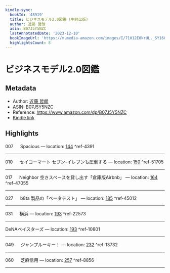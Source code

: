 ```yaml
---
kindle-sync:
  bookId: '48919'
  title: ビジネスモデル2.0図鑑 (中経出版)
  author: 近藤 哲朗
  asin: B07J5Y5NZC
  lastAnnotatedDate: '2023-12-10'
  bookImageUrl: 'https://m.media-amazon.com/images/I/71H12E0krUL._SY160.jpg'
  highlightsCount: 8
---
```

# ビジネスモデル2.0図鑑
## Metadata
* Author: [近藤 哲朗](https://www.amazon.comundefined)
* ASIN: B07J5Y5NZC
* Reference: https://www.amazon.com/dp/B07J5Y5NZC
* [Kindle link](kindle://book?action=open&asin=B07J5Y5NZC)

## Highlights
007 　 Spacious — location: [144](kindle://book?action=open&asin=B07J5Y5NZC&location=144) ^ref-4391

---
010 　 セイコーマート セブン-イレブンも圧倒する — location: [150](kindle://book?action=open&asin=B07J5Y5NZC&location=150) ^ref-51705

---
017 　 Neighbor 空きスペースを貸し出す「倉庫版Airbnb」 — location: [164](kindle://book?action=open&asin=B07J5Y5NZC&location=164) ^ref-47055

---
027 　 b8ta 製品の「ベータテスト」 — location: [185](kindle://book?action=open&asin=B07J5Y5NZC&location=185) ^ref-45012

---
031 　 横浜 — location: [193](kindle://book?action=open&asin=B07J5Y5NZC&location=193) ^ref-22573

---
DeNAベイスターズ — location: [193](kindle://book?action=open&asin=B07J5Y5NZC&location=193) ^ref-10801

---
049 　 ジャンプルーキー！ — location: [232](kindle://book?action=open&asin=B07J5Y5NZC&location=232) ^ref-13732

---
060 　 芝麻信用 — location: [257](kindle://book?action=open&asin=B07J5Y5NZC&location=257) ^ref-8856

---
